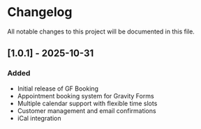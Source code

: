 # Changelog

All notable changes to this project will be documented in this file.

## [1.0.1] - 2025-10-31

### Added
- Initial release of GF Booking
- Appointment booking system for Gravity Forms
- Multiple calendar support with flexible time slots
- Customer management and email confirmations
- iCal integration

